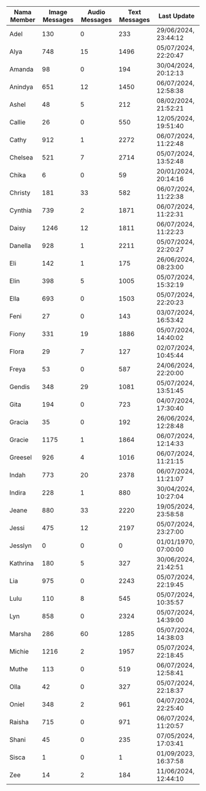 | Nama Member | Image Messages | Audio Messages | Text Messages | Last Update |
| ------ | -------------- | -------------- | ------------- | ------------ |
| Adel | 130 | 0 | 233 | 29/06/2024, 23:44:12 |
| Alya | 748 | 15 | 1496 | 05/07/2024, 22:20:47 |
| Amanda | 98 | 0 | 194 | 30/04/2024, 20:12:13 |
| Anindya | 651 | 12 | 1450 | 06/07/2024, 12:58:38 |
| Ashel | 48 | 5 | 212 | 08/02/2024, 21:52:21 |
| Callie | 26 | 0 | 550 | 12/05/2024, 19:51:40 |
| Cathy | 912 | 1 | 2272 | 06/07/2024, 11:22:48 |
| Chelsea | 521 | 7 | 2714 | 05/07/2024, 13:52:48 |
| Chika | 6 | 0 | 59 | 20/01/2024, 20:14:16 |
| Christy | 181 | 33 | 582 | 06/07/2024, 11:22:38 |
| Cynthia | 739 | 2 | 1871 | 06/07/2024, 11:22:31 |
| Daisy | 1246 | 12 | 1811 | 06/07/2024, 11:22:23 |
| Danella | 928 | 1 | 2211 | 05/07/2024, 22:20:27 |
| Eli | 142 | 1 | 175 | 26/06/2024, 08:23:00 |
| Elin | 398 | 5 | 1005 | 05/07/2024, 15:32:19 |
| Ella | 693 | 0 | 1503 | 05/07/2024, 22:20:23 |
| Feni | 27 | 0 | 143 | 03/07/2024, 16:53:42 |
| Fiony | 331 | 19 | 1886 | 05/07/2024, 14:40:02 |
| Flora | 29 | 7 | 127 | 02/07/2024, 10:45:44 |
| Freya | 53 | 0 | 587 | 24/06/2024, 22:20:00 |
| Gendis | 348 | 29 | 1081 | 05/07/2024, 13:51:45 |
| Gita | 194 | 0 | 723 | 04/07/2024, 17:30:40 |
| Gracia | 35 | 0 | 192 | 26/06/2024, 12:28:48 |
| Gracie | 1175 | 1 | 1864 | 06/07/2024, 12:14:33 |
| Greesel | 926 | 4 | 1016 | 06/07/2024, 11:21:15 |
| Indah | 773 | 20 | 2378 | 06/07/2024, 11:21:07 |
| Indira | 228 | 1 | 880 | 30/04/2024, 10:27:04 |
| Jeane | 880 | 33 | 2220 | 19/05/2024, 23:58:58 |
| Jessi | 475 | 12 | 2197 | 05/07/2024, 23:27:00 |
| Jesslyn | 0 | 0 | 0 | 01/01/1970, 07:00:00 |
| Kathrina | 180 | 5 | 327 | 30/06/2024, 21:42:51 |
| Lia | 975 | 0 | 2243 | 05/07/2024, 22:19:45 |
| Lulu | 110 | 8 | 545 | 05/07/2024, 10:35:57 |
| Lyn | 858 | 0 | 2324 | 05/07/2024, 14:39:00 |
| Marsha | 286 | 60 | 1285 | 05/07/2024, 14:38:03 |
| Michie | 1216 | 2 | 1957 | 05/07/2024, 22:18:45 |
| Muthe | 113 | 0 | 519 | 06/07/2024, 12:58:41 |
| Olla | 42 | 0 | 327 | 05/07/2024, 22:18:37 |
| Oniel | 348 | 2 | 961 | 04/07/2024, 22:25:40 |
| Raisha | 715 | 0 | 971 | 06/07/2024, 11:20:57 |
| Shani | 45 | 0 | 235 | 07/05/2024, 17:03:41 |
| Sisca | 1 | 0 | 1 | 01/09/2023, 16:37:58 |
| Zee | 14 | 2 | 184 | 11/06/2024, 12:44:10 |
